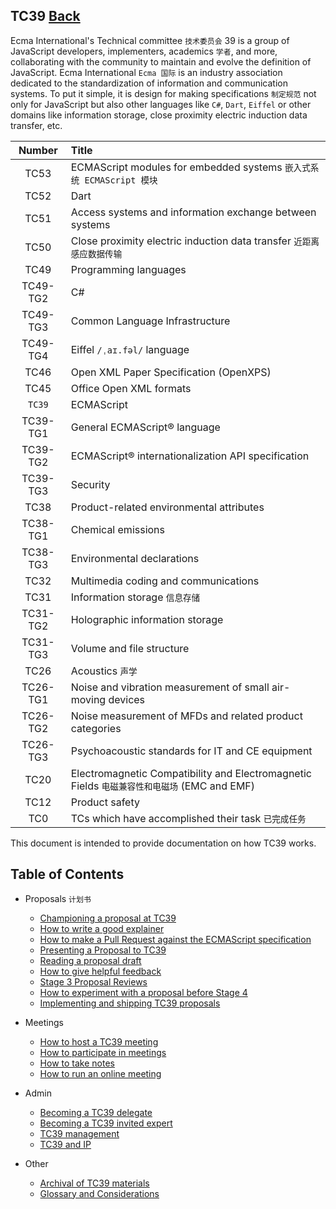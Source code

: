 ## TC39 [Back](README.md)

Ecma International's Technical committee `技术委员会` 39 is a group of JavaScript developers, implementers, academics `学者`, and more, collaborating with the community to maintain and evolve the definition of JavaScript. Ecma International `Ecma 国际` is an industry association dedicated to the standardization of information and communication systems. To put it simple, it is design for making specifications `制定规范` not only for JavaScript but also other languages like `C#`, `Dart`, `Eiffel` or other domains like information storage,
close proximity electric induction data transfer, etc.

|  Number  | Title                                                                                     |
|:--------:|:------------------------------------------------------------------------------------------|
|   TC53   | ECMAScript modules for embedded systems `嵌入式系统 ECMAScript 模块`                       |
|   TC52   | Dart                                                                                      |
|   TC51   | Access systems and information exchange between systems                                   |
|   TC50   | Close proximity electric induction data transfer `近距离感应数据传输`                       |
|   TC49   | Programming languages                                                                     |
| TC49-TG2 | C#                                                                                        |
| TC49-TG3 | Common Language Infrastructure                                                            |
| TC49-TG4 | Eiffel `/ˌaɪ.fəl/` language                                                               |
|   TC46   | Open XML Paper Specification (OpenXPS)                                                    |
|   TC45   | Office Open XML formats                                                                   |
|  `TC39`  | ECMAScript                                                                                |
| TC39-TG1 | General ECMAScript® language                                                              |
| TC39-TG2 | ECMAScript® internationalization API specification                                        |
| TC39-TG3 | Security                                                                                  |
|   TC38   | Product-related environmental attributes                                                  |
| TC38-TG1 | Chemical emissions                                                                        |
| TC38-TG3 | Environmental declarations                                                                |
|   TC32   | Multimedia coding and communications                                                      |
|   TC31   | Information storage `信息存储`                                                             |
| TC31-TG2 | Holographic information storage                                                           |
| TC31-TG3 | Volume and file structure                                                                 |
|   TC26   | Acoustics `声学`                                                                          |
| TC26-TG1 | Noise and vibration measurement of small air-moving devices                               |
| TC26-TG2 | Noise measurement of MFDs and related product categories                                  |
| TC26-TG3 | Psychoacoustic standards for IT and CE equipment                                          |
|   TC20   | Electromagnetic Compatibility and Electromagnetic Fields `电磁兼容性和电磁场` (EMC and EMF) |
|   TC12   | Product safety                                                                            |
|   TC0    | TCs which have accomplished their task `已完成任务`                                        |

This document is intended to provide documentation on how TC39 works.


## Table of Contents

- Proposals `计划书`
  - [Championing a proposal at TC39](champion.md)
  - [How to write a good explainer](explainer.md)
  - [How to make a Pull Request against the ECMAScript specification](pr.md)
  - [Presenting a Proposal to TC39](presenting.md)
  - [Reading a proposal draft](how-to-read.md)
  - [How to give helpful feedback](feedback.md)
  - [Stage 3 Proposal Reviews](stage-3-review.md)
  - [How to experiment with a proposal before Stage 4](experiment.md)
  - [Implementing and shipping TC39 proposals](implement.md)
- Meetings
  - [How to host a TC39 meeting](host.md)
  - [How to participate in meetings](how-to-participate-in-meetings.md)
  - [How to take notes](how-to-take-notes.md)
  - [How to run an online meeting](call.md)
- Admin
  - [Becoming a TC39 delegate](join-tc39.md)
  - [Becoming a TC39 invited expert](invited-expert.md)
  - [TC39 management](management.md)
  - [TC39 and IP](ip.md)

- Other
  - [Archival of TC39 materials](archival.md)
  - [Glossary and Considerations](terminology.md)